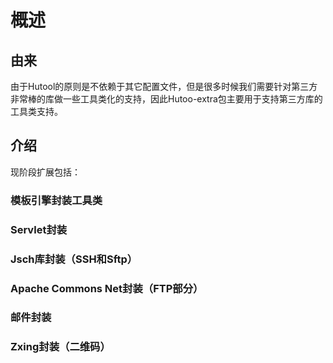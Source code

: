 概述
===

## 由来

由于Hutool的原则是不依赖于其它配置文件，但是很多时候我们需要针对第三方非常棒的库做一些工具类化的支持，因此Hutoo-extra包主要用于支持第三方库的工具类支持。

## 介绍
现阶段扩展包括：

### 模板引擎封装工具类

### Servlet封装

### Jsch库封装（SSH和Sftp）

### Apache Commons Net封装（FTP部分）

### 邮件封装

### Zxing封装（二维码）


